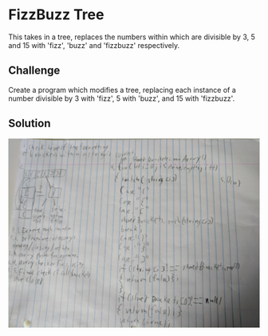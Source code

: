 # FizzBuzz Tree
This takes in a tree, replaces the numbers within which are divisible by 3, 5 and 15 with 'fizz', 'buzz' and 'fizzbuzz' respectively.

## Challenge
Create a program which modifies a tree, replacing each instance of a number divisible by 3 with 'fizz', 5 with 'buzz', and 15 with 'fizzbuzz'.

## Solution
![](./assets/whiteboard.jpg)
